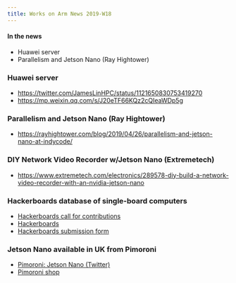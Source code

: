 ```yaml
---
title: Works on Arm News 2019-W18
---
```


#### In the news

* Huawei server
* Parallelism and Jetson Nano (Ray Hightower)

### Huawei server

* <https://twitter.com/JamesLinHPC/status/1121650830753419270>
* <https://mp.weixin.qq.com/s/J20eTF66KQz2cQIeaWDp5g>

### Parallelism and Jetson Nano (Ray Hightower)

* <https://rayhightower.com/blog/2019/04/26/parallelism-and-jetson-nano-at-indycode/>

### DIY Network Video Recorder w/Jetson Nano (Extremetech)

* <https://www.extremetech.com/electronics/289578-diy-build-a-network-video-recorder-with-an-nvidia-jetson-nano>

### Hackerboards database of single-board computers

* [Hackerboards call for contributions](https://twitter.com/HackerBoards/status/1121572640685056000)
* [Hackerboards](https://www.hackerboards.com/home.php)
* [Hackerboards submission form](https://www.hackerboards.com/submit/form.php?anon=1)

### Jetson Nano available in UK from Pimoroni

* [Pimoroni: Jetson Nano (Twitter)](https://twitter.com/pimoroni/status/1121823063027396609)
* [Pimoroni shop](https://shop.pimoroni.com/products/nvidia-jetson-nano-developer-kit)